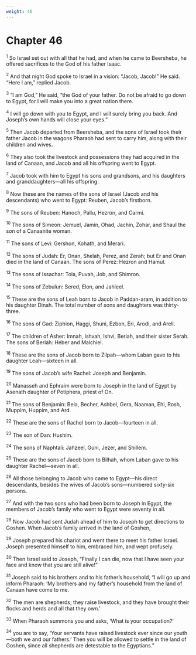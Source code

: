 ```yaml
---
weight: 46
---
```


# Chapter 46

<sup>1</sup> So Israel set out with all that he had, and when he came to Beersheba, he offered sacrifices to the God of his father Isaac. 

<sup>2</sup> And that night God spoke to Israel in a vision: “Jacob, Jacob!” He said. “Here I am,” replied Jacob. 

<sup>3</sup> “I am God,” He said, “the God of your father. Do not be afraid to go down to Egypt, for I will make you into a great nation there. 

<sup>4</sup> I will go down with you to Egypt, and I will surely bring you back. And Joseph’s own hands will close your eyes.” 

<sup>5</sup> Then Jacob departed from Beersheba, and the sons of Israel took their father Jacob in the wagons Pharaoh had sent to carry him, along with their children and wives. 

<sup>6</sup> They also took the livestock and possessions they had acquired in the land of Canaan, and Jacob and all his offspring went to Egypt. 

<sup>7</sup> Jacob took with him to Egypt his sons and grandsons, and his daughters and granddaughters—all his offspring. 

<sup>8</sup> Now these are the names of the sons of Israel (Jacob and his descendants) who went to Egypt: Reuben, Jacob’s firstborn. 

<sup>9</sup> The sons of Reuben: Hanoch, Pallu, Hezron, and Carmi. 

<sup>10</sup> The sons of Simeon: Jemuel, Jamin, Ohad, Jachin, Zohar, and Shaul the son of a Canaanite woman. 

<sup>11</sup> The sons of Levi: Gershon, Kohath, and Merari. 

<sup>12</sup> The sons of Judah: Er, Onan, Shelah, Perez, and Zerah; but Er and Onan died in the land of Canaan. The sons of Perez: Hezron and Hamul. 

<sup>13</sup> The sons of Issachar: Tola, Puvah, Job, and Shimron. 

<sup>14</sup> The sons of Zebulun: Sered, Elon, and Jahleel. 

<sup>15</sup> These are the sons of Leah born to Jacob in Paddan-aram, in addition to his daughter Dinah. The total number of sons and daughters was thirty-three. 

<sup>16</sup> The sons of Gad: Ziphion, Haggi, Shuni, Ezbon, Eri, Arodi, and Areli. 

<sup>17</sup> The children of Asher: Imnah, Ishvah, Ishvi, Beriah, and their sister Serah. The sons of Beriah: Heber and Malchiel. 

<sup>18</sup> These are the sons of Jacob born to Zilpah—whom Laban gave to his daughter Leah—sixteen in all. 

<sup>19</sup> The sons of Jacob’s wife Rachel: Joseph and Benjamin. 

<sup>20</sup> Manasseh and Ephraim were born to Joseph in the land of Egypt by Asenath daughter of Potiphera, priest of On. 

<sup>21</sup> The sons of Benjamin: Bela, Becher, Ashbel, Gera, Naaman, Ehi, Rosh, Muppim, Huppim, and Ard. 

<sup>22</sup> These are the sons of Rachel born to Jacob—fourteen in all. 

<sup>23</sup> The son of Dan: Hushim. 

<sup>24</sup> The sons of Naphtali: Jahzeel, Guni, Jezer, and Shillem. 

<sup>25</sup> These are the sons of Jacob born to Bilhah, whom Laban gave to his daughter Rachel—seven in all. 

<sup>26</sup> All those belonging to Jacob who came to Egypt—his direct descendants, besides the wives of Jacob’s sons—numbered sixty-six persons. 

<sup>27</sup> And with the two sons who had been born to Joseph in Egypt, the members of Jacob’s family who went to Egypt were seventy in all. 

<sup>28</sup> Now Jacob had sent Judah ahead of him to Joseph to get directions to Goshen. When Jacob’s family arrived in the land of Goshen, 

<sup>29</sup> Joseph prepared his chariot and went there to meet his father Israel. Joseph presented himself to him, embraced him, and wept profusely. 

<sup>30</sup> Then Israel said to Joseph, “Finally I can die, now that I have seen your face and know that you are still alive!” 

<sup>31</sup> Joseph said to his brothers and to his father’s household, “I will go up and inform Pharaoh: ‘My brothers and my father’s household from the land of Canaan have come to me. 

<sup>32</sup> The men are shepherds; they raise livestock, and they have brought their flocks and herds and all that they own.’ 

<sup>33</sup> When Pharaoh summons you and asks, ‘What is your occupation?’ 

<sup>34</sup> you are to say, ‘Your servants have raised livestock ever since our youth—both we and our fathers.’ Then you will be allowed to settle in the land of Goshen, since all shepherds are detestable to the Egyptians.” 


